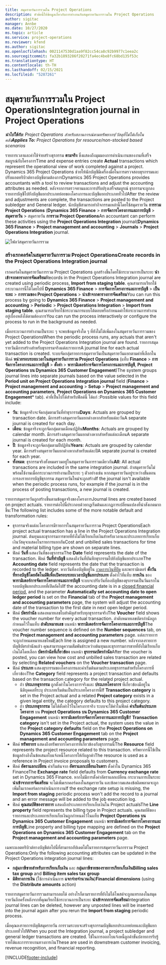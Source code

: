 ```yaml
---
title: สมุดรายวันการรวมใน Project Operations
description: หัวข้อนี้ให้ข้อมูลเกี่ยวกับการทำงานกับสมุดรายวันการรวมใน Project Operations
author: sigitac
manager: Annbe
ms.date: 10/27/2020
ms.topic: article
ms.service: project-operations
ms.reviewer: kfend
ms.author: sigitac
ms.openlocfilehash: 0021147530d1aa9f82cc54ca8c92b9977c1eea2c
ms.sourcegitcommit: fa32b1893286f20271fa4ec4be8fc68bd135f53c
ms.translationtype: HT
ms.contentlocale: th-TH
ms.lasthandoff: 02/15/2021
ms.locfileid: "5287261"
---
```

# <a name="integration-journal-in-project-operations"></a><span data-ttu-id="95c63-103">สมุดรายวันการรวมใน Project Operations</span><span class="sxs-lookup"><span data-stu-id="95c63-103">Integration journal in Project Operations</span></span>

<span data-ttu-id="95c63-104">_**นำไปใช้กับ:** Project Operations สำหรับสถานการณ์ตามทรัพยากร/วัสดุที่ไม่ได้เก็บในคลัง_</span><span class="sxs-lookup"><span data-stu-id="95c63-104">_**Applies To:** Project Operations for resource/non-stocked based scenarios_</span></span>

<span data-ttu-id="95c63-105">รายการเวลาและค่าใช้จ่ายสร้างธุรกรรม **ตามจริง** ซึ่งแสดงถึงมุมมองการดำเนินงานของงานที่เสร็จสมบูรณ์กับโครงการ</span><span class="sxs-lookup"><span data-stu-id="95c63-105">Time and expense entries create **Actual** transactions which represent the operational view of work completed against a project.</span></span> <span data-ttu-id="95c63-106">Dynamics 365 Project Operations ช่วยให้นักบัญชีมีเครื่องมือในการตรวจสอบธุรกรรมและปรับแอตทริบิวต์ทางบัญชีตามต้องการ</span><span class="sxs-lookup"><span data-stu-id="95c63-106">Dynamics 365 Project Operations provides accountants with a tool to review transactions and adjust the accounting attributes as needed.</span></span> <span data-ttu-id="95c63-107">หลังจากการตรวจทานและการปรับปรุงเสร็จสมบูรณ์ ธุรกรรมจะถูกลงรายการบัญชีไปยังบัญชีแยกประเภทย่อยของโครงการและบัญชีแยกประเภททั่วไป</span><span class="sxs-lookup"><span data-stu-id="95c63-107">After the review and adjustments are complete, the transactions are posted to the Project subledger and General ledger.</span></span> <span data-ttu-id="95c63-108">นักบัญชีสามารถทำกิจกรรมเหล่านี้โดยใช้สมุดรายวัน **การรวม Project Operations** (**Dynamics 365 Finance** > **การจัดการโครงการและการบัญชี** > **สมุดรายวัน** >  สมุดรายวัน **การรวม Project Operations**</span><span class="sxs-lookup"><span data-stu-id="95c63-108">An accountant can perform these activities using the **Project Operations Integration** journal(**Dynamics 365 Finance** > **Project management and accounting** > **Journals** > **Project Operations Integration** journal.</span></span>

![โฟลว์สมุดรายวันการรวม](./media/IntegrationJournal.png)

### <a name="create-records-in-the-project-operations-integration-journal"></a><span data-ttu-id="95c63-110">สร้างเรกคอร์ดในสมุดรายวันการรวม Project Operations</span><span class="sxs-lookup"><span data-stu-id="95c63-110">Create records in the Project Operations Integration journal</span></span>

<span data-ttu-id="95c63-111">เรกคอร์ดในสมุดรายวันการรวม Project Operations ถูกสร้างขึ้นโดยใช้กระบวนการเป็นระยะ **นำเข้าจากตารางการจัดเตรียม**</span><span class="sxs-lookup"><span data-stu-id="95c63-111">Records in the Project Operations Integration journal are created using periodic process, **Import from staging table**.</span></span> <span data-ttu-id="95c63-112">คุณสามารถเรียกใช้กระบวนการนี้ได้โดยไปที่ **Dynamics 365 Finance** > **การจัดการโครงการและการบัญชี** > **เป็นระยะ** > **การรวมของ Project Operations** > **นำเข้าจากตารางการจัดเตรียม**</span><span class="sxs-lookup"><span data-stu-id="95c63-112">You can run this process by going to **Dynamics 365 Finance** > **Project management and accounting** > **Periodic** > **Project Operations Integration** > **Import from staging table**.</span></span> <span data-ttu-id="95c63-113">คุณสามารถเรียกใช้กระบวนการแบบโต้ตอบหรือกำหนดค่าให้กระบวนการทำงานอยู่เบื้องหลังได้ตามต้องการ</span><span class="sxs-lookup"><span data-stu-id="95c63-113">You can run the process interactively or configure the process to run in the background as needed.</span></span>

<span data-ttu-id="95c63-114">เมื่อกระบวนการทำงานเป็นระยะ ๆ จะพบข้อมูลจริงใด ๆ ที่ยังไม่ได้เพิ่มลงในสมุดรายวันการรวมของ Project Operations</span><span class="sxs-lookup"><span data-stu-id="95c63-114">When the periodic process runs, any actuals that aren't yet added to the Project Operations Integration journal are found.</span></span> <span data-ttu-id="95c63-115">รายการสมุดรายวันมีการสร้างสำหรับธุรกรรมจริงแต่ละรายการ</span><span class="sxs-lookup"><span data-stu-id="95c63-115">A journal line for each actual transaction is created.</span></span>
<span data-ttu-id="95c63-116">ระบบจัดกลุ่มรายการสมุดรายวันเป็นสมุดรายวันแยกตามค่าที่เลือกในฟิลด์ **หน่วยรอบระยะเวลาในสมุดรายวันการรวม Project Operations** (แท็บ **Finance** > **การจัดการโครงการและการบัญชี** > **ตั้งค่า** > **พารามิเตอร์การจัดการโครงการและการบัญชี**, **Project Operations บน Dynamics 365 Customer Engagement**)</span><span class="sxs-lookup"><span data-stu-id="95c63-116">The system groups journal lines into separate journals based on the value selected in the **Period unit on Project Operations Integration journal** field (**Finance** > **Project management and accounting** > **Setup** > **Project management and accounting parameters**, **Project Operations on Dynamics 365 Customer Engagement**\* tab).</span></span> <span data-ttu-id="95c63-117">ค่าที่เป็นไปได้สำหรับฟิลด์นี้ ได้แก่ :</span><span class="sxs-lookup"><span data-stu-id="95c63-117">Possible values for this field include:</span></span>

  - <span data-ttu-id="95c63-118">**วัน**: ข้อมูลจริงจะจัดกลุ่มตามวันที่ทำธุรกรรม</span><span class="sxs-lookup"><span data-stu-id="95c63-118">**Days**: Actuals are grouped by transaction date.</span></span> <span data-ttu-id="95c63-119">มีการสร้างสมุดรายวันแยกต่างหากสำหรับแต่ละวัน</span><span class="sxs-lookup"><span data-stu-id="95c63-119">A separate journal is created for each day.</span></span>
  - <span data-ttu-id="95c63-120">**เดือน**: ข้อมูลจริงจะถูกจัดกลุ่มตามเดือนปฏิทิน</span><span class="sxs-lookup"><span data-stu-id="95c63-120">**Months**: Actuals are grouped by calendar month.</span></span> <span data-ttu-id="95c63-121">มีการสร้างสมุดรายวันแยกต่างหากสำหรับแต่ละเดือน</span><span class="sxs-lookup"><span data-stu-id="95c63-121">A separate journal is created for each month.</span></span>
  - <span data-ttu-id="95c63-122">**ปี**: ข้อมูลจริงจะถูกจัดกลุ่มตามปีปฏิทิน</span><span class="sxs-lookup"><span data-stu-id="95c63-122">**Years**: Actuals are grouped by calendar year.</span></span> <span data-ttu-id="95c63-123">มีการสร้างสมุดรายวันแยกต่างหากสำหรับแต่ละปี</span><span class="sxs-lookup"><span data-stu-id="95c63-123">A separate journal is created for each year.</span></span>
  - <span data-ttu-id="95c63-124">**ทั้งหมด**: ธุรกรรมจริงทั้งหมดรวมอยู่ในสมุดรายวันการรวมเดียวกัน</span><span class="sxs-lookup"><span data-stu-id="95c63-124">**All**: All actual transactions are included in the same integration journal.</span></span> <span data-ttu-id="95c63-125">ถ้าสมุดรายวันไม่พร้อมใช้งานเมื่อกระบวนการทำงานเป็นระยะ ๆ ตัวอย่างเช่น หากสมุดรายวันอยู่ระหว่างขั้นตอนการลงรายการบัญชีธุรกรรม สมุดรายวันใหม่จะถูกสร้าง</span><span class="sxs-lookup"><span data-stu-id="95c63-125">If the journal isn't available when the periodic process runs, for example if the journal is in the process of posting transactions, a new journal is created.</span></span>

<span data-ttu-id="95c63-126">รายการสมุดรายวันถูกสร้างขึ้นตามข้อมูลจริงของโครงการ</span><span class="sxs-lookup"><span data-stu-id="95c63-126">Journal lines are created based on project actuals.</span></span> <span data-ttu-id="95c63-127">รายการต่อไปนี้ประกอบด้วยกฎเริ่มต้นและกฎการเปลี่ยนแปลงที่น่าสังเกตมากขึ้น:</span><span class="sxs-lookup"><span data-stu-id="95c63-127">The following list includes some of the more notable default and transformation rules:</span></span>

  - <span data-ttu-id="95c63-128">ธุรกรรมจริงแต่ละโครงการมีรายการในสมุดรายวันการรวม Project Operations</span><span class="sxs-lookup"><span data-stu-id="95c63-128">Each project actual transaction has a line in the Project Operations Integration journal.</span></span> <span data-ttu-id="95c63-129">ต้นทุนและธุรกรรมการขายที่ยังไม่ได้เรียกเก็บเงินสำหรับเวลาและประเภทการเรียกเก็บเงินวัสดุจะแสดงในรายการแยกกัน</span><span class="sxs-lookup"><span data-stu-id="95c63-129">Cost and unbilled sales transactions for time and material billing type are shown on separate lines.</span></span>
  - <span data-ttu-id="95c63-130">ฟิลด์ **วันที่** แสดงวันที่ของธุรกรรม</span><span class="sxs-lookup"><span data-stu-id="95c63-130">The **Date** field represents the date of the transaction.</span></span> <span data-ttu-id="95c63-131">ฟิลด์ **วันที่ทำบัญชี** แสดงถึงวันที่บันทึกธุรกรรมไปยังบัญชีแยกประเภท</span><span class="sxs-lookup"><span data-stu-id="95c63-131">The **Accounting date** field represents the date that the transaction is recorded to the ledger.</span></span> <span data-ttu-id="95c63-132">หากวันที่ลงบัญชีอยู่ใน [งวดการเงินที่ปิด](https://docs.microsoft.com/dynamics365/finance/general-ledger/close-general-ledger-at-period-end) และพารามิเตอร์ **ตั้งวันที่ทางบัญชีโดยอัตโนมัติเพื่อเปิดรอบระยะเวลาบัญชีแยกประเภท** ตั้งค่าไว้ที่แท็บ **การเงิน** ของ **พารามิเตอร์การจัดการโครงการและการบัญชี** ระบบจะปรับวันที่ลงบัญชีของธุรกรรมเป็นวันแรกในรอบบัญชีแยกประเภทที่เปิดถัดไป</span><span class="sxs-lookup"><span data-stu-id="95c63-132">If the accounting date is in a [closed financial period](https://docs.microsoft.com/dynamics365/finance/general-ledger/close-general-ledger-at-period-end), and the parameter **Automatically set accounting date to open ledger period** is set on the **Financial** tab of the **Project management and accounting parameters** page, the system will adjust the accounting date of the transaction to the first date in next open ledger period.</span></span>
  - <span data-ttu-id="95c63-133">ฟิลด์ **บัตรกำนัล** แสดงหมายเลขใบสำคัญสำหรับทุกธุรกรรมจริง</span><span class="sxs-lookup"><span data-stu-id="95c63-133">The **Voucher** field shows the voucher number for every actual transaction.</span></span> <span data-ttu-id="95c63-134">ลำดับหมายเลขบัตรกำนัลถูกกำหนดไว้ในแท็บ **ลำดับหมายเลข** บนหน้า **พารามิเตอร์การจัดการโครงการและการบัญชี**</span><span class="sxs-lookup"><span data-stu-id="95c63-134">The voucher number sequence is defined on the **Number sequences** tab, on the **Project management and accounting parameters** page.</span></span> <span data-ttu-id="95c63-135">แต่ละรายการจะถูกกำหนดหมายเลขใหม่</span><span class="sxs-lookup"><span data-stu-id="95c63-135">Each line is assigned a new number.</span></span> <span data-ttu-id="95c63-136">หลังจากลงรายการบัญชีบัตรกำนัลแล้ว คุณสามารถดูความสัมพันธ์ระหว่างต้นทุนและธุรกรรมการขายที่ยังไม่เรียกเก็บเงินได้โดยเลือก **บัตรกำนัลที่เกี่ยวข้อง** บนหน้า **ธุรกรรมบัตรกำนัล**</span><span class="sxs-lookup"><span data-stu-id="95c63-136">After the voucher is posted, you can view how cost and unbilled sales transaction are related by selecting **Related vouchers** on the **Voucher transaction** page.</span></span>
  - <span data-ttu-id="95c63-137">ฟิลด์ **ประเภท** แสดงธุรกรรมของโครงการและค่าเริ่มต้นตามประเภทธุรกรรมสำหรับโครงการที่เกี่ยวข้อง</span><span class="sxs-lookup"><span data-stu-id="95c63-137">The **Category** field represents a project transaction and defaults based on the transaction category for the related project actual.</span></span>
    - <span data-ttu-id="95c63-138">ถ้า **ประเภทธุรกรรม** ถูกตั้งค่าในโครงการจริงและ **ประเภทโครงการ** ที่เกี่ยวข้องมีอยู่ในนิติบุคคลที่ระบุ ประเภทเริ่มต้นเป็นประเภทโครงการนี้</span><span class="sxs-lookup"><span data-stu-id="95c63-138">If **Transaction category** is set in the Project actual and a related **Project category** exists in a given legal entity, the category defaults to this project category.</span></span>
    - <span data-ttu-id="95c63-139">ถ้า **ประเภทธุรกรรม** ไม่ได้ตั้งค่าไว้ในโครงการจริง ระบบจะใช้ค่าในฟิลด์ **ค่าเริ่มต้นประเภทโครงการ** บน **Project Operations บน Dynamics 365 Customer Engagement** บนหน้า **พารามิเตอร์การจัดการโครงการและการบัญชี**</span><span class="sxs-lookup"><span data-stu-id="95c63-139">If **Transaction category** isn't set in the Project actual, the system uses the value in the **Project category defaults** field on the **Project Operations on Dynamics 365 Customer Engagement** tab on the **Project management and accounting parameters** page.</span></span>
  - <span data-ttu-id="95c63-140">ฟิลด์ **ทรัพยากร** แสดงถึงทรัพยากรโครงการที่เกี่ยวข้องกับธุรกรรมนี้</span><span class="sxs-lookup"><span data-stu-id="95c63-140">The **Resource** field represents the project resource related to this transaction.</span></span> <span data-ttu-id="95c63-141">ทรัพยากรนี้ใช้เป็นข้อมูลอ้างอิงในข้อเสนอใบแจ้งหนี้โครงการให้กับลูกค้า</span><span class="sxs-lookup"><span data-stu-id="95c63-141">The resource is used as a reference in Project invoice proposals to customers.</span></span>
  - <span data-ttu-id="95c63-142">ฟิลด์ **อัตราแลกเปลี่ยน** ค่าเริ่มต้นจาก **อัตราแลกเปลี่ยนเงินตรา** ตั้งค่าใน Dynamics 365 Finance</span><span class="sxs-lookup"><span data-stu-id="95c63-142">The **Exchange rate** field defaults from **Currency exchange rate** set in Dynamics 365 Finance.</span></span> <span data-ttu-id="95c63-143">หากไม่มีการตั้งค่าอัตราแลกเปลี่ยน กระบวนการเป็นระยะ **นำเข้าจากการจัดเตรียม** จะไม่เพิ่มเรกคอร์ดลงในสมุดรายวัน และข้อความแสดงข้อผิดพลาดจะถูกเพิ่มในเรกคอร์ดการดำเนินการงาน</span><span class="sxs-lookup"><span data-stu-id="95c63-143">If the exchange rate setup is missing, the **Import from staging** periodic process won't add the record to a journal and an error message will be added to the job execution log.</span></span>
  - <span data-ttu-id="95c63-144">ฟิลด์ **คุณสมบัติของรายการ** แสดงถึงประเภทการเรียกเก็บเงินใน Project actuals</span><span class="sxs-lookup"><span data-stu-id="95c63-144">The **Line property** field represents the billing type in Project actuals.</span></span> <span data-ttu-id="95c63-145">คุณสมบัติของรายการและประเภทการเรียกเก็บเงินถูกกำหนดไว้ในแท็บ **Project Operations บน Dynamics 365 Customer Engagement** บนหน้า **พารามิเตอร์การจัดการโครงการและการบัญชี**</span><span class="sxs-lookup"><span data-stu-id="95c63-145">Line property and billing type mapping are defined on the **Project Operations on Dynamics 365 Customer Engagement** tab on the **Project management and accounting parameters** page.</span></span>

<span data-ttu-id="95c63-146">เฉพาะแอตทริบิวต์ทางบัญชีต่อไปนี้ที่สามารถอัปเดตได้ในรายการสมุดรายวันการรวม Project Operations:</span><span class="sxs-lookup"><span data-stu-id="95c63-146">Only the following accounting attributes can be updated in the Project Operations integration journal lines:</span></span>

- <span data-ttu-id="95c63-147">**กลุ่มภาษีขายสำหรับการเรียกเก็บเงิน** และ **กลุ่มภาษีขายของรายการเรียกเก็บเงิน**</span><span class="sxs-lookup"><span data-stu-id="95c63-147">**Billing sales tax group** and **Billing item sales tax group**</span></span>
- <span data-ttu-id="95c63-148">**มิติทางการเงิน** (ใช้การดำเนินการ  **แจกจ่ายจำนวนเงิน**)</span><span class="sxs-lookup"><span data-stu-id="95c63-148">**Financial dimensions** (using the **Distribute amounts** action)</span></span>

<span data-ttu-id="95c63-149">รายการสมุดรายวันการรวมสามารถลบได้ อย่างไรก็ตามรายการที่ยังไม่ได้โพสต์จะถูกแทรกลงในสมุดรายวันอีกครั้งหลังจากที่คุณเรียกใช้กระบวนการเป็นระยะ **นำเข้าจากการจัดเตรียม**</span><span class="sxs-lookup"><span data-stu-id="95c63-149">Integration journal lines can be deleted, however any unposted lines will be inserted into the journal again after you rerun the **Import from staging** periodic process.</span></span>

<span data-ttu-id="95c63-150">เมื่อคุณลงรายการบัญชีสมุดรายวัน การรวมระบบจะสร้างธุรกรรมบัญชีแยกประเภทย่อยและบัญชีแยกประเภททั่วไป</span><span class="sxs-lookup"><span data-stu-id="95c63-150">When you post the Integration journal, a project subledger and general ledger transactions are created.</span></span> <span data-ttu-id="95c63-151">ใช้ในการออกใบแจ้งหนี้ลูกค้าขั้นปลายการรับรู้รายได้และการรายงานทางการเงิน</span><span class="sxs-lookup"><span data-stu-id="95c63-151">These are used in downstream customer invoicing, revenue recognition, and financial reporting.</span></span>


[!INCLUDE[footer-include](../includes/footer-banner.md)]